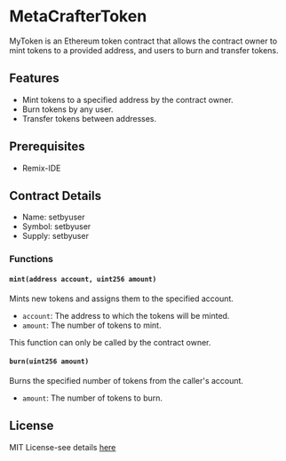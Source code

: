 # MetaCrafterToken

MyToken is an Ethereum token contract that allows the contract owner to mint tokens to a provided address, and users to burn and transfer tokens.

## Features

- Mint tokens to a specified address by the contract owner.
- Burn tokens by any user.
- Transfer tokens between addresses.

## Prerequisites

- Remix-IDE

## Contract Details

- Name: setbyuser
- Symbol: setbyuser
- Supply: setbyuser

### Functions

#### `mint(address account, uint256 amount)`

Mints new tokens and assigns them to the specified account.

- `account`: The address to which the tokens will be minted.
- `amount`: The number of tokens to mint.

This function can only be called by the contract owner.

#### `burn(uint256 amount)`

Burns the specified number of tokens from the caller's account.

- `amount`: The number of tokens to burn.


## License

MIT License-see details [here](https://github.com/21BCS11147/Ethereum-beginner-solidity/blob/main/LICENSE)

